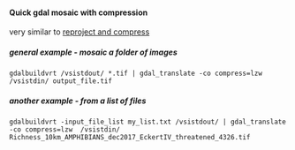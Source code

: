 #### Quick gdal mosaic with compression
very similar to [reproject and compress](./reproject_and_compress.md)


##### general example - mosaic a folder of images
`gdalbuildvrt /vsistdout/ *.tif | gdal_translate -co compress=lzw /vsistdin/ output_file.tif`

##### another example - from a list of files
`gdalbuildvrt -input_file_list my_list.txt /vsistdout/ | gdal_translate -co compress=lzw  /vsistdin/ Richness_10km_AMPHIBIANS_dec2017_EckertIV_threatened_4326.tif`
